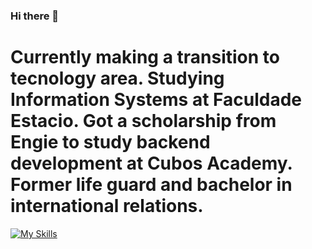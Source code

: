### Hi there 👋

# Currently making a transition to tecnology area. Studying Information Systems at Faculdade Estacio. Got a scholarship from Engie to study backend development at Cubos Academy. Former life guard and bachelor in international relations.
[![My Skills](https://skillicons.dev/icons?i=js,html,css,wasm)](https://skillicons.dev)
